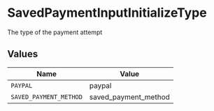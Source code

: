 # SavedPaymentInputInitializeType

The type of the payment attempt


## Values

| Name                   | Value                  |
| ---------------------- | ---------------------- |
| `PAYPAL`               | paypal                 |
| `SAVED_PAYMENT_METHOD` | saved_payment_method   |